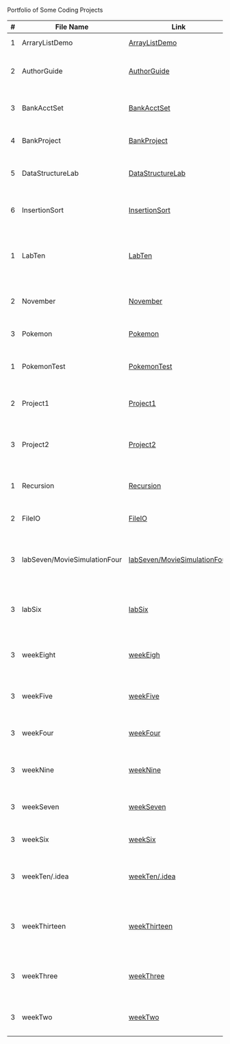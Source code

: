 Portfolio of Some Coding Projects

| #   | File Name                   | Link                                                                                          | Description                                         |
|-----|-----------------------------|-----------------------------------------------------------------------------------------------|-----------------------------------------------------|
| 1   | ArraryListDemo              | [ArrayListDemo](https://github.com/DJCoggs05/Portfolio/tree/master/src/ArrayListDemo)         | Demo of Array Lists                                 |
| 2   | AuthorGuide                 | [AuthorGuide](https://github.com/Portfolio/src/AuthorGuide)                                   | Guide Program for book Authors                      |
| 3   | BankAcctSet                 | [BankAcctSet](https://github.com/Portfolio/src/BankAcctSet)                                   | Bank Account testing program                        |
| 4   | BankProject                 | [BankProject](https://github.com/Portfolio/src/BankProject)                                   | Full Bank Account Project                           |
| 5   | DataStructureLab            | [DataStructureLab](https://github.com/Portfolio/src/DataStructureLab)                         | Lab from CS121 over Data Structures                 |
| 6   | InsertionSort               | [InsertionSort](https://github.com/Portfolio/src/InsertionSort)                               | Insertion Sorting for CS121 Presentation            |
| 1   | LabTen                      | [LabTen](https://github.com/Portfolio/src/LabTen)                                             | Lab Ten from CS121 over a complex battle system     |
| 2   | November                    | [November](https://github.com/Portfolio/src/November)                                         | A CS121 project for Bank Accounts                   |
| 3   | Pokemon                     | [Pokemon](https://github.com/Portfolio/src/Pokemon)                                           | Pokemon Base Program                                |
| 1   | PokemonTest                 | [PokemonTest](https://github.com/Portfolio/src/PokemonTest)                                   | Pokemon Base Program and Test                       |
| 2   | Project1                    | [Project1](https://github.com/Portfolio/src/Project1)                                         | CS121 Project1 over a battle system                 |
| 3   | Project2                    | [Project2](https://github.com/Portfolio/src/Project2)                                         | CS121 Project2 over test scores program             |
| 1   | Recursion                   | [Recursion](https://github.com/Portfolio/src/Recursion)                                       | CS121 Assignment over Recursion                     |
| 2   | FileIO                      | [FileIO](https://github.com/Portfolio/src/FileIO)                                             | CS121 Assignment over FileIO                        |
| 3   | labSeven/MovieSimulationFour| [labSeven/MovieSimulationFour](https://github.com/Portfolio/src/labSeven/MovieSimulationFour) | Lab Seven from CS121 over a movie theather system   |
| 3   | labSix                      | [labSix](https://github.com/Portfolio/src/labSix)                                             | Lab Six from CS121 over calculations of a rectangle |
| 3   | weekEight                   | [weekEigh](https://github.com/Portfolio/src/weekEight)                                        | Week Eight CS121 over Objects and Access Modifiers  |
| 3   | weekFive                    | [weekFive](https://github.com/Portfolio/src/weekFive)                                         | Week Five CS121 over Constants and Arrays           |
| 3   | weekFour                    | [weekFour](https://github.com/Portfolio/src/weekFour)                                         | Week Four CS121 over for and while loop             |
| 3   | weekNine                    | [weekNine](https://github.com/Portfolio/src/weekNine)                                         | Week Nine CS121 over OOP concepts                   |
| 3   | weekSeven                   | [weekSeven](https://github.com/Portfolio/weekSeven)                                       | Week Seven CS121 over Classes and Objects           |
| 3   | weekSix                     | [weekSix](https://github.com/Portfolio/weekSix)                                           | Week Six CS121 over Methods                         |
| 3   | weekTen/.idea               | [weekTen/.idea](https://github.com/Portfolio/weekTen/.idea)                               | Week Ten CS121 over Abstract Classes and Interfaces |
| 3   | weekThirteen                | [weekThirteen](https://github.com/Portfolio/weekThirteen)                                 | Week Thirteen CS121 over Stacks Queues Iterators etc|
| 3   | weekThree                   | [weekThree](https://github.com/Portfolio/weekThree)                                       | Week Three CS121 over Conditionals and Data Types   |
| 3   | weekTwo                     | [weekTwo](https://github.com/Portfolio/weekTwo)                                           | Week Two CS121 over Variables and Basics            |

